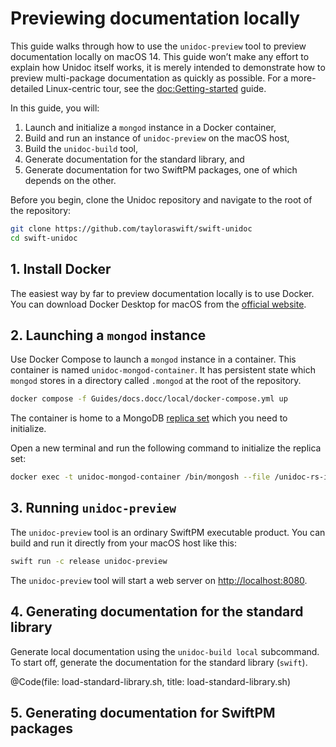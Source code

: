 # Previewing documentation locally

This guide walks through how to use the `unidoc-preview` tool to preview documentation locally on macOS 14. This guide won’t make any effort to explain how Unidoc itself works, it is merely intended to demonstrate how to preview multi-package documentation as quickly as possible. For a more-detailed Linux-centric tour, see the <doc:Getting-started> guide.

In this guide, you will:

1.  Launch and initialize a `mongod` instance in a Docker container,
2.  Build and run an instance of `unidoc-preview` on the macOS host,
3.  Build the `unidoc-build` tool,
4.  Generate documentation for the standard library, and
5.  Generate documentation for two SwiftPM packages, one of which depends on the other.

Before you begin, clone the Unidoc repository and navigate to the root of the repository:

```bash
git clone https://github.com/tayloraswift/swift-unidoc
cd swift-unidoc
```

## 1. Install Docker

The easiest way by far to preview documentation locally is to use Docker. You can download Docker Desktop for macOS from the [official website](https://www.docker.com/products/docker-desktop).


## 2. Launching a `mongod` instance

Use Docker Compose to launch a `mongod` instance in a container. This container is named `unidoc-mongod-container`. It has persistent state which `mongod` stores in a directory called `.mongod` at the root of the repository.

```bash
docker compose -f Guides/docs.docc/local/docker-compose.yml up
```

The container is home to a MongoDB [replica set](https://www.mongodb.com/docs/manual/reference/replica-configuration/) which you need to initialize.

Open a new terminal and run the following command to initialize the replica set:

```bash
docker exec -t unidoc-mongod-container /bin/mongosh --file /unidoc-rs-init.js
```


## 3. Running `unidoc-preview`

The `unidoc-preview` tool is an ordinary SwiftPM executable product. You can build and run it directly from your macOS host like this:

```bash
swift run -c release unidoc-preview
```

The `unidoc-preview` tool will start a web server on [http://localhost:8080](http://localhost:8080).


## 4. Generating documentation for the standard library

Generate local documentation using the `unidoc-build local` subcommand. To start off, generate the documentation for the standard library (`swift`).

@Code(file: load-standard-library.sh, title: load-standard-library.sh)


## 5. Generating documentation for SwiftPM packages

